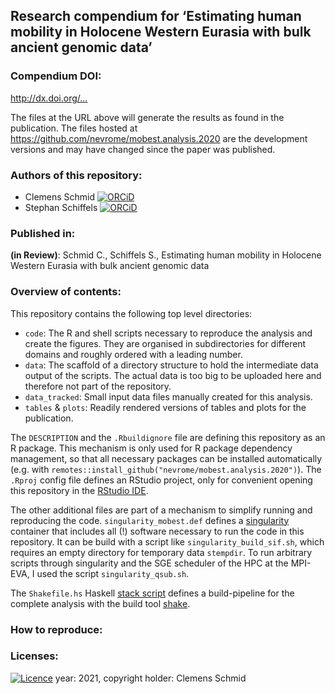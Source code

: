 ## Research compendium for ‘Estimating human mobility in Holocene Western Eurasia with bulk ancient genomic data’

### Compendium DOI:

<http://dx.doi.org/...>

The files at the URL above will generate the results as found in the publication. The files hosted at <https://github.com/nevrome/mobest.analysis.2020> are the development versions and may have changed since the paper was published.

### Authors of this repository:

- Clemens Schmid [![ORCiD](https://img.shields.io/badge/ORCiD-0000--0003--3448--5715-green.svg)](http://orcid.org/0000-0003-3448-5715)
- Stephan Schiffels [![ORCiD](https://img.shields.io/badge/ORCiD-0000-0002-1017-9150-green.svg)](http://orcid.org/0000-0002-1017-9150)

### Published in:

**(in Review)**: Schmid C., Schiffels S., Estimating human mobility in Holocene Western Eurasia with bulk ancient genomic data

### Overview of contents:

This repository contains the following top level directories:

- `code`: The R and shell scripts necessary to reproduce the analysis and create the figures. They are organised in subdirectories for different domains and roughly ordered with a leading number.
- `data`: The scaffold of a directory structure to hold the intermediate data output of the scripts. The actual data is too big to be uploaded here and therefore not part of the repository.
- `data_tracked`: Small input data files manually created for this analysis.
- `tables` & `plots`: Readily rendered versions of tables and plots for the publication.

The `DESCRIPTION` and the `.Rbuildignore` file are defining this repository as an R package. This mechanism is only used for R package dependency management, so that all necessary packages can be installed automatically (e.g. with `remotes::install_github("nevrome/mobest.analysis.2020")`). The `.Rproj` config file defines an RStudio project, only for convenient opening this repository in the [RStudio IDE](https://www.rstudio.com/products/rstudio/).

The other additional files are part of a mechanism to simplify running and reproducing the code. `singularity_mobest.def` defines a [singularity](https://singularity.hpcng.org/) container that includes all (!) software necessary to run the code in this repository. It can be build with a script like `singularity_build_sif.sh`, which requires an empty directory for temporary data `stempdir`. To run arbitrary scripts through singularity and the SGE scheduler of the HPC at the MPI-EVA, I used the script `singularity_qsub.sh`.

The `Shakefile.hs` Haskell [stack script](https://docs.haskellstack.org/en/stable/GUIDE/#script-interpreter) defines a build-pipeline for the complete analysis with the build tool [shake](https://shakebuild.com/). 

### How to reproduce:



### Licenses:

[![Licence](https://img.shields.io/github/license/mashape/apistatus.svg)](http://choosealicense.com/licenses/mit/) year: 2021, copyright holder: Clemens Schmid
